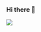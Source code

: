 ### Hi there 👋

 <img src="https://img.shields.io/badge/Python-#3776AB?style=flat&logo=Python&logoColor=white"/>
